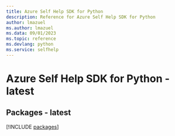 ```yaml
---
title: Azure Self Help SDK for Python
description: Reference for Azure Self Help SDK for Python
author: lmazuel
ms.author: lmazuel
ms.data: 09/01/2023
ms.topic: reference
ms.devlang: python
ms.service: selfhelp
---
```

# Azure Self Help SDK for Python - latest
## Packages - latest
[!INCLUDE [packages](self-help-index.md)]